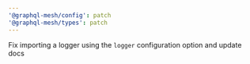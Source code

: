 ```yaml
---
'@graphql-mesh/config': patch
'@graphql-mesh/types': patch
---
```


Fix importing a logger using the `logger` configuration option and update docs
